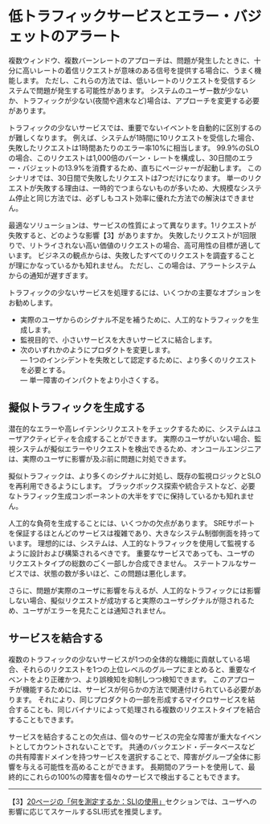 # 低トラフィックサービスとエラー・バジェットのアラート

複数ウィンドウ、複数バーンレートのアプローチは、問題が発生したときに、十分に高いレートの着信リクエストが意味のある信号を提供する場合に、うまく機能します。
ただし、これらの方法では、低いレートのリクエストを受信するシステムで問題が発生する可能性があります。
システムのユーザー数が少ないか、トラフィックが少ない(夜間や週末など)場合は、アプローチを変更する必要があります。

トラフィックの少ないサービスでは、重要でないイベントを自動的に区別するのが難しくなります。
例えば、システムが1時間に10リクエストを受信した場合、失敗したリクエストは1時間あたりのエラー率10%に相当します。
99.9%のSLOの場合、このリクエストは1,000倍のバーン・レートを構成し、30日間のエラー・バジェットの13.9%を消費するため、直ちにページャーが起動します。
このシナリオでは、30日間で失敗したリクエストは7つだけになります。
単一のリクエストが失敗する理由は、一時的でつまらないものが多いため、大規模なシステム停止と同じ方法では、必ずしもコスト効率に優れた方法での解決はできません。

最適なソリューションは、サービスの性質によって異なります。1リクエストが失敗すると、どのような影響【3】がありますか。
失敗したリクエストが1回限りで、リトライされない高い価値のリクエストの場合、高可用性の目標が適しています。
ビジネスの観点からは、失敗したすべてのリクエストを調査することが理にかなっているかも知れません。
ただし、この場合は、アラートシステムからの通知が遅すぎます。

トラフィックの少ないサービスを処理するには、いくつかの主要なオプションをお勧めします。

* 実際のユーザからのシグナル不足を補うために、人工的なトラフィックを生成します。
* 監視目的で、小さいサービスを大きいサービスに結合します。
* 次のいずれかのようにプロダクトを変更します。  
    — 1つのインシデントを失敗として認定するために、より多くのリクエストを必要とする。  
    — 単一障害のインパクトをより小さくする。

## 擬似トラフィックを生成する

潜在的なエラーや高レイテンシリクエストをチェックするために、システムはユーザアクティビティを合成することができます。
実際のユーザがいない場合、監視システムが擬似エラーやリクエストを検出できるため、オンコールエンジニアは、実際のユーザに影響が及ぶ前に問題に対処できます。

擬似トラフィックは、より多くのシグナルに対処し、既存の監視ロジックとSLOを再利用できるようにします。
ブラックボックス探索や統合テストなど、必要なトラフィック生成コンポーネントの大半をすでに保持しているかも知れません。

人工的な負荷を生成することには、いくつかの欠点があります。
SREサポートを保証するほとんどのサービスは複雑であり、大きなシステム制御側面を持っています。
理想的には、システムは、人工的なトラフィックを使用して監視するように設計および構築されるべきです。
重要なサービスであっても、ユーザのリクエストタイプの総数のごく一部しか合成できません。
ステートフルなサービスでは、状態の数が多いほど、この問題は悪化します。

さらに、問題が実際のユーザに影響を与えるが、人工的なトラフィックには影響しない場合、擬似リクエストが成功すると実際のユーザシグナルが隠されるため、ユーザがエラーを見たことは通知されません。

## サービスを結合する

複数のトラフィックの少ないサービスが1つの全体的な機能に貢献している場合、それらのリクエストを1つの上位レベルのグループにまとめると、重要なイベントをより正確かつ、より誤検知を抑制しつつ検知できます。
このアプローチが機能するためには、サービスが何らかの方法で関連付けられている必要があります。
それにより、同じプロダクトの一部を形成するマイクロサービスを結合することも、同じバイナリによって処理される複数のリクエストタイプを結合することもできます。

サービスを結合することの欠点は、個々のサービスの完全な障害が重大なイベントとしてカウントされないことです。
共通のバックエンド・データベースなどの共有障害ドメインを持つサービスを選択することで、障害がグループ全体に影響を与える可能性を高めることができます。
長期間のアラートを使用して、最終的にこれらの100%の障害を個々のサービスで検出することもできます。

----------
【3】[20ページの「何を測定するか：SLIの使用」](../../02_implementing-slos/02_02_getting-started/README.md#何を測定するか：SLIの使用)セクションでは、ユーザへの影響に応じてスケールするSLI形式を推奨します。
